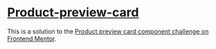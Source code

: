 # [Product-preview-card](https://nkinold.github.io/Product-preview-card/)

This is a solution to the [Product preview card component challenge on Frontend Mentor](https://www.frontendmentor.io/challenges/product-preview-card-component-GO7UmttRfa).

